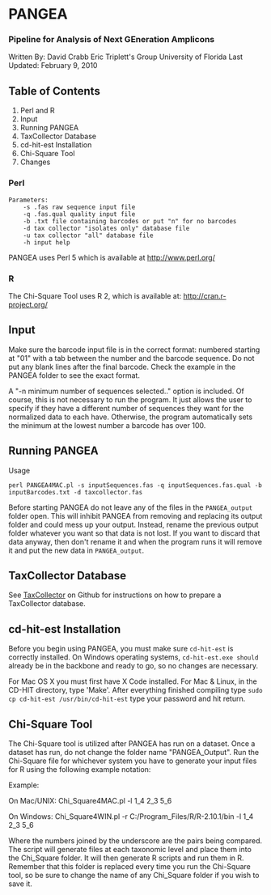 # PANGEA
### Pipeline for Analysis of Next GEneration Amplicons

Written By: David Crabb
Eric Triplett's Group
University of Florida
Last Updated: February 9, 2010

## Table of Contents

1. Perl and R
2. Input
3. Running PANGEA
4. TaxCollector Database
5. cd-hit-est Installation
6. Chi-Square Tool
7. Changes
 
### Perl

	Parameters:
		-s .fas raw sequence input file
		-q .fas.qual quality input file
		-b .txt file containing barcodes or put "n" for no barcodes
		-d tax collector "isolates only" database file
		-u tax collector "all" database file
		-h input help

PANGEA uses Perl 5  which is available at
http://www.perl.org/

### R

The Chi-Square Tool uses R 2, which is available at:
http://cran.r-project.org/

## Input

Make sure the barcode input file is in the correct format: numbered starting at "01" with a tab between the number and the barcode
sequence. Do not put any blank lines after the final barcode. Check the example in the PANGEA folder to see the exact format.

A "-n minimum number of sequences selected.." option is included. Of course, this is not necessary to run the program. It just allows
the user to specify if they have a different number of sequences they want for the normalized data to each have. Otherwise, the program 
automatically sets the minimum at the lowest number a barcode has over 100.

## Running PANGEA

Usage

	perl PANGEA4MAC.pl -s inputSequences.fas -q inputSequences.fas.qual -b inputBarcodes.txt -d taxcollector.fas

Before starting PANGEA do not leave any of the files in the `PANGEA_output` folder open. This will inhibit PANGEA from removing and replacing its output folder and could mess up your output. Instead, rename the previous output folder whatever you want so that data is not lost. If you want to discard that data anyway, then don't rename it and when the program runs it will remove it and put the new data in `PANGEA_output`.

## TaxCollector Database

See [TaxCollector](https://github.com/audy/taxcollector/tree/publication) on Github for instructions on how to prepare a TaxCollector database.

## cd-hit-est Installation

Before you begin using PANGEA, you must make sure `cd-hit-est` is correctly installed. On Windows operating systems, `cd-hit-est.exe should` already be in the backbone and ready to go, so no changes are necessary.

For Mac OS X you must first have X Code installed. For Mac & Linux, in the CD-HIT directory, type 'Make'.  After everything finished compiling type `sudo cp cd-hit-est /usr/bin/cd-hit-est` type your password and hit return.

## Chi-Square Tool

The Chi-Square tool is utilized after PANGEA has run on a dataset. Once a dataset has run, do not change the folder name "PANGEA_Output".  Run the Chi-Square file for whichever system you have to generate your input files for R using the following example notation:

Example:

On Mac/UNIX:
	Chi_Square4MAC.pl -l 1_4 2_3 5_6

On Windows:
	Chi_Square4WIN.pl -r C:/Program_Files/R/R-2.10.1/bin -l 1_4 2_3 5_6

Where the numbers joined by the underscore are the pairs being compared. The script will generate files at each taxonomic level and place them into the Chi_Square folder. It will then generate R scripts and run them in R. Remember that this folder is replaced every time you run the Chi-Square tool, so be sure to change the name of any Chi_Square folder if you wish to save it.